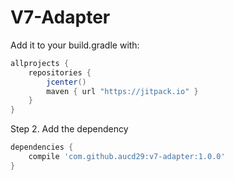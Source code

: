 # V7-Adapter 

Add it to your build.gradle with:
```gradle
allprojects {
    repositories {
        jcenter()
        maven { url "https://jitpack.io" }
    }
}
```

Step 2. Add the dependency

```gradle
dependencies {
    compile 'com.github.aucd29:v7-adapter:1.0.0'
}
```
